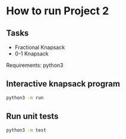 # How to run Project 2

## Tasks

- Fractional Knapsack
- 0-1 Knapsack

Requirements: python3

## Interactive knapsack program

```bash
python3 -m run
```

## Run unit tests

```bash
python3 -m test

```
